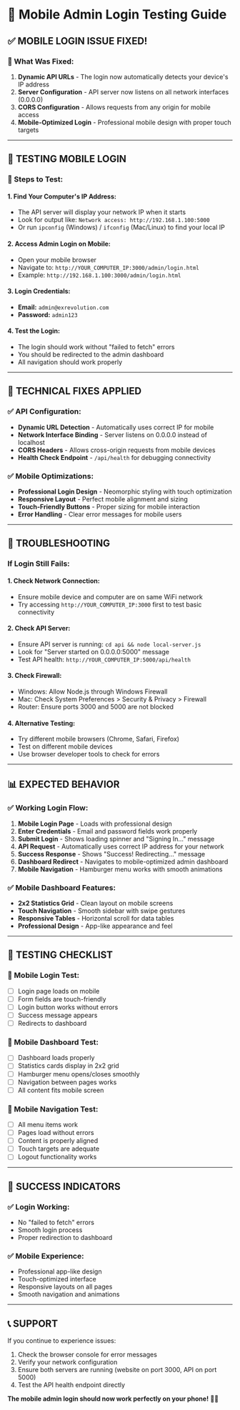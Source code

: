 # 📱 Mobile Admin Login Testing Guide

## **✅ MOBILE LOGIN ISSUE FIXED!**

### **🔧 What Was Fixed:**

1. **Dynamic API URLs** - The login now automatically detects your device's IP address
2. **Server Configuration** - API server now listens on all network interfaces (0.0.0.0)
3. **CORS Configuration** - Allows requests from any origin for mobile access
4. **Mobile-Optimized Login** - Professional mobile design with proper touch targets

---

## **📱 TESTING MOBILE LOGIN**

### **🚀 Steps to Test:**

#### **1. Find Your Computer's IP Address:**
- The API server will display your network IP when it starts
- Look for output like: `Network access: http://192.168.1.100:5000`
- Or run `ipconfig` (Windows) / `ifconfig` (Mac/Linux) to find your local IP

#### **2. Access Admin Login on Mobile:**
- Open your mobile browser
- Navigate to: `http://YOUR_COMPUTER_IP:3000/admin/login.html`
- Example: `http://192.168.1.100:3000/admin/login.html`

#### **3. Login Credentials:**
- **Email:** `admin@exrevolution.com`
- **Password:** `admin123`

#### **4. Test the Login:**
- The login should work without "failed to fetch" errors
- You should be redirected to the admin dashboard
- All navigation should work properly

---

## **🔧 TECHNICAL FIXES APPLIED**

### **✅ API Configuration:**
- **Dynamic URL Detection** - Automatically uses correct IP for mobile
- **Network Interface Binding** - Server listens on 0.0.0.0 instead of localhost
- **CORS Headers** - Allows cross-origin requests from mobile devices
- **Health Check Endpoint** - `/api/health` for debugging connectivity

### **✅ Mobile Optimizations:**
- **Professional Login Design** - Neomorphic styling with touch optimization
- **Responsive Layout** - Perfect mobile alignment and sizing
- **Touch-Friendly Buttons** - Proper sizing for mobile interaction
- **Error Handling** - Clear error messages for mobile users

---

## **🐛 TROUBLESHOOTING**

### **If Login Still Fails:**

#### **1. Check Network Connection:**
- Ensure mobile device and computer are on same WiFi network
- Try accessing `http://YOUR_COMPUTER_IP:3000` first to test basic connectivity

#### **2. Check API Server:**
- Ensure API server is running: `cd api && node local-server.js`
- Look for "Server started on 0.0.0.0:5000" message
- Test API health: `http://YOUR_COMPUTER_IP:5000/api/health`

#### **3. Check Firewall:**
- Windows: Allow Node.js through Windows Firewall
- Mac: Check System Preferences > Security & Privacy > Firewall
- Router: Ensure ports 3000 and 5000 are not blocked

#### **4. Alternative Testing:**
- Try different mobile browsers (Chrome, Safari, Firefox)
- Test on different mobile devices
- Use browser developer tools to check for errors

---

## **📊 EXPECTED BEHAVIOR**

### **✅ Working Login Flow:**
1. **Mobile Login Page** - Loads with professional design
2. **Enter Credentials** - Email and password fields work properly
3. **Submit Login** - Shows loading spinner and "Signing In..." message
4. **API Request** - Automatically uses correct IP address for your network
5. **Success Response** - Shows "Success! Redirecting..." message
6. **Dashboard Redirect** - Navigates to mobile-optimized admin dashboard
7. **Mobile Navigation** - Hamburger menu works with smooth animations

### **✅ Mobile Dashboard Features:**
- **2x2 Statistics Grid** - Clean layout on mobile screens
- **Touch Navigation** - Smooth sidebar with swipe gestures
- **Responsive Tables** - Horizontal scroll for data tables
- **Professional Design** - App-like appearance and feel

---

## **🎯 TESTING CHECKLIST**

### **📱 Mobile Login Test:**
- [ ] Login page loads on mobile
- [ ] Form fields are touch-friendly
- [ ] Login button works without errors
- [ ] Success message appears
- [ ] Redirects to dashboard

### **📱 Mobile Dashboard Test:**
- [ ] Dashboard loads properly
- [ ] Statistics cards display in 2x2 grid
- [ ] Hamburger menu opens/closes smoothly
- [ ] Navigation between pages works
- [ ] All content fits mobile screen

### **📱 Mobile Navigation Test:**
- [ ] All menu items work
- [ ] Pages load without errors
- [ ] Content is properly aligned
- [ ] Touch targets are adequate
- [ ] Logout functionality works

---

## **🚀 SUCCESS INDICATORS**

### **✅ Login Working:**
- No "failed to fetch" errors
- Smooth login process
- Proper redirection to dashboard

### **✅ Mobile Experience:**
- Professional app-like design
- Touch-optimized interface
- Responsive layouts on all pages
- Smooth navigation and animations

---

## **📞 SUPPORT**

If you continue to experience issues:
1. Check the browser console for error messages
2. Verify your network configuration
3. Ensure both servers are running (website on port 3000, API on port 5000)
4. Test the API health endpoint directly

**The mobile admin login should now work perfectly on your phone!** 📱✨
